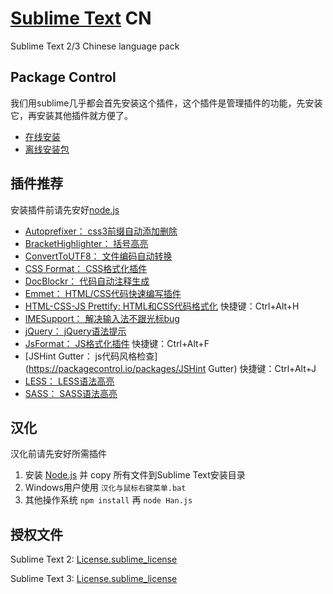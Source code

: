 [Sublime Text](http://www.sublimetext.com/) CN
===============

Sublime Text 2/3 Chinese language pack

## Package Control ##

我们用sublime几乎都会首先安装这个插件，这个插件是管理插件的功能，先安装它，再安装其他插件就方便了。

- [在线安装](https://packagecontrol.io/installation)
- [离线安装包](https://packagecontrol.io/Package%20Control.sublime-package)

## 插件推荐 ##

安装插件前请先安好[node.js](http://nodejs.org/download/)

- [Autoprefixer：			css3前缀自动添加删除](https://packagecontrol.io/packages/Autoprefixer)
- [BracketHighlighter：		括号高亮](https://packagecontrol.io/packages/BracketHighlighter)
- [ConvertToUTF8：			文件编码自动转换](https://packagecontrol.io/packages/ConvertToUTF8)
- [CSS Format：				CSS格式化插件](https://packagecontrol.io/packages/CSS%20Format)
- [DocBlockr：				代码自动注释生成](https://packagecontrol.io/packages/DocBlockr)
- [Emmet：					HTML/CSS代码快速编写插件](https://packagecontrol.io/packages/Emmet)
- [HTML-CSS-JS Prettify:	HTML和CSS代码格式化](https://packagecontrol.io/packages/HTML-CSS-JS%20Prettify)	快捷键：Ctrl+Alt+H
- [IMESupport：				解决输入法不跟光标bug](https://packagecontrol.io/packages/IMESupport)
- [jQuery：					jQuery语法提示](https://packagecontrol.io/packages/jQuery)
- [JsFormat：				JS格式化插件](https://packagecontrol.io/packages/JsFormat)						快捷键：Ctrl+Alt+F
- [JSHint Gutter：			js代码风格检查](https://packagecontrol.io/packages/JSHint Gutter)				快捷键：Ctrl+Alt+J
- [LESS：					LESS语法高亮](https://packagecontrol.io/packages/LESS)
- [SASS：					SASS语法高亮](https://packagecontrol.io/packages/SASS)

## 汉化 ##

汉化前请先安好所需插件

1. 安装 [Node.js](https://nodejs.org/) 并 copy 所有文件到Sublime Text安装目录
1. Windows用户使用 `汉化与鼠标右键菜单.bat`
1. 其他操作系统 `npm install` 再 `node Han.js`

## 授权文件 ##

Sublime Text 2: [License.sublime_license](Data/Settings/License.sublime_license)

Sublime Text 3: [License.sublime_license](Data/Local/License.sublime_license)

